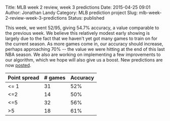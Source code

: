 Title: MLB week 2 review, week 3 predictions
Date: 2015-04-25 09:01
Author: Jonathan Landy
Category: MLB prediction project
Slug: mlb-week-2-review-week-3-predictions
Status: published

This week, we went 52/95, giving 54.7% accuracy, a value comparable to the previous week. We believe this relatively modest early showing is largely due to the fact that we haven't yet got many games to train on for the current season. As more games come in, our accuracy should increase, perhaps approaching 70% -- the value we were hitting at the end of this last NBA season. We also are working on implementing a few improvements to our algorithm, which we hope will also give us a boost. New predictions are now [posted](http://efavdb.github.io/weekly-nba-predictions).

| Point spread | # games | Accuracy |
| -- | -- | -- |
| <= 1 | 31 | 52% |
| <=2 | 14 | 50% |
| <=5 | 32 | 56% |
| >5 | 18 | 61% |